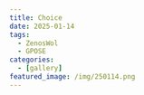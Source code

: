 ```yaml
---
title: Choice
date: 2025-01-14
tags:
  - ZenosWol
  - GPOSE
categories:
  - [gallery]
featured_image: /img/250114.png
---
```

